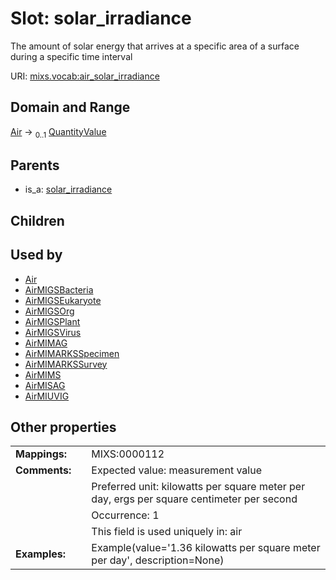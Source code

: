 
# Slot: solar_irradiance


The amount of solar energy that arrives at a specific area of a surface during a specific time interval

URI: [mixs.vocab:air_solar_irradiance](https://w3id.org/mixs/vocab/air_solar_irradiance)


## Domain and Range

[Air](Air.md) &#8594;  <sub>0..1</sub> [QuantityValue](QuantityValue.md)

## Parents

 *  is_a: [solar_irradiance](solar_irradiance.md)

## Children


## Used by

 * [Air](Air.md)
 * [AirMIGSBacteria](AirMIGSBacteria.md)
 * [AirMIGSEukaryote](AirMIGSEukaryote.md)
 * [AirMIGSOrg](AirMIGSOrg.md)
 * [AirMIGSPlant](AirMIGSPlant.md)
 * [AirMIGSVirus](AirMIGSVirus.md)
 * [AirMIMAG](AirMIMAG.md)
 * [AirMIMARKSSpecimen](AirMIMARKSSpecimen.md)
 * [AirMIMARKSSurvey](AirMIMARKSSurvey.md)
 * [AirMIMS](AirMIMS.md)
 * [AirMISAG](AirMISAG.md)
 * [AirMIUVIG](AirMIUVIG.md)

## Other properties

|  |  |  |
| --- | --- | --- |
| **Mappings:** | | MIXS:0000112 |
| **Comments:** | | Expected value: measurement value |
|  | | Preferred unit: kilowatts per square meter per day, ergs per square centimeter per second |
|  | | Occurrence: 1 |
|  | | This field is used uniquely in: air |
| **Examples:** | | Example(value='1.36 kilowatts per square meter per day', description=None) |

